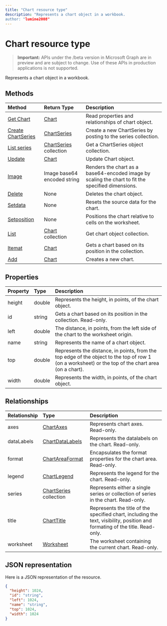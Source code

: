 ```yaml
---
title: "Chart resource type"
description: "Represents a chart object in a workbook.
author: "lumine2008"
---
```


# Chart resource type

> **Important:** APIs under the /beta version in Microsoft Graph are in preview and are subject to change. Use of these APIs in production applications is not supported.

Represents a chart object in a workbook.


## Methods

| Method		   | Return Type	|Description|
|:---------------|:--------|:----------|
|[Get Chart](../api/chart-get.md) | [Chart](chart.md) |Read properties and relationships of chart object.|
|[Create ChartSeries](../api/chart-post-series.md) |[ChartSeries](chartseries.md)| Create a new ChartSeries by posting to the series collection.|
|[List series](../api/chart-list-series.md) |[ChartSeries](chartseries.md) collection| Get a ChartSeries object collection.|
|[Update](../api/chart-update.md) | [Chart](chart.md)	|Update Chart object. |
|[Image](../api/chart-image.md)|Image base64 encoded string|Renders the chart as a base64-encoded image by scaling the chart to fit the specified dimensions.|
|[Delete](../api/chart-delete.md)|None|Deletes the chart object.|
|[Setdata](../api/chart-setdata.md)|None|Resets the source data for the chart.|
|[Setposition](../api/chart-setposition.md)|None|Positions the chart relative to cells on the worksheet.|
|[List](../api/chart-list.md) | [Chart](chart.md) collection |Get chart object collection. |
|[Itemat](../api/chartcollection-itemat.md)|[Chart](chart.md)|Gets a chart based on its position in the collection.|
|[Add](../api/chartcollection-add.md)|[Chart](chart.md)|Creates a new chart.|

## Properties
| Property	   | Type	|Description|
|:---------------|:--------|:----------|
|height|double|Represents the height, in points, of the chart object.|
|id|string|Gets a chart based on its position in the collection. Read-only.|
|left|double|The distance, in points, from the left side of the chart to the worksheet origin.|
|name|string|Represents the name of a chart object.|
|top|double|Represents the distance, in points, from the top edge of the object to the top of row 1 (on a worksheet) or the top of the chart area (on a chart).|
|width|double|Represents the width, in points, of the chart object.|

## Relationships
| Relationship | Type	|Description|
|:---------------|:--------|:----------|
|axes|[ChartAxes](chartaxes.md)|Represents chart axes. Read-only.|
|dataLabels|[ChartDataLabels](chartdatalabels.md)|Represents the datalabels on the chart. Read-only.|
|format|[ChartAreaFormat](chartareaformat.md)|Encapsulates the format properties for the chart area. Read-only.|
|legend|[ChartLegend](chartlegend.md)|Represents the legend for the chart. Read-only.|
|series|[ChartSeries](chartseries.md) collection|Represents either a single series or collection of series in the chart. Read-only.|
|title|[ChartTitle](charttitle.md)|Represents the title of the specified chart, including the text, visibility, position and formating of the title. Read-only.|
|worksheet|[Worksheet](worksheet.md)|The worksheet containing the current chart. Read-only.|

## JSON representation

Here is a JSON representation of the resource.

<!-- {
  "blockType": "resource",
  "optionalProperties": [

  ],
  "@odata.type": "microsoft.graph.chart"
}-->

```json
{
  "height": 1024,
  "id": "string",
  "left": 1024,
  "name": "string",
  "top": 1024,
  "width": 1024
}

```

<!-- uuid: 8fcb5dbc-d5aa-4681-8e31-b001d5168d79
2015-10-25 14:57:30 UTC -->
<!-- {
  "type": "#page.annotation",
  "description": "Chart resource",
  "keywords": "",
  "section": "documentation",
  "tocPath": ""
}-->